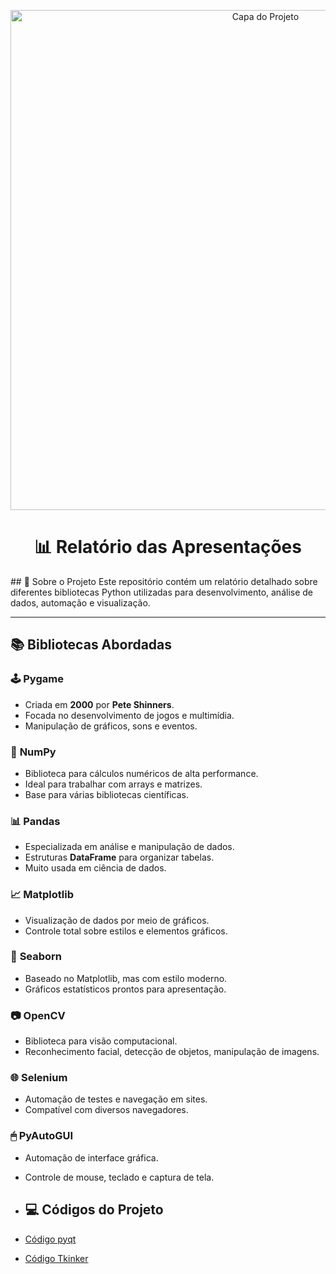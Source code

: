 <!-- Capa do Projeto -->
<p align="center">
  <img src="capa.png" alt="Capa do Projeto" width="800"/>
</p>

<!-- Título -->
<h1 align="center">📊 Relatório das Apresentações</h1>
## 📌 Sobre o Projeto
Este repositório contém um relatório detalhado sobre diferentes bibliotecas Python utilizadas para desenvolvimento, análise de dados, automação e visualização.

---

## 📚 Bibliotecas Abordadas

### 🕹 **Pygame**
- Criada em **2000** por **Pete Shinners**.
- Focada no desenvolvimento de jogos e multimídia.
- Manipulação de gráficos, sons e eventos.

### 🔢 **NumPy**
- Biblioteca para cálculos numéricos de alta performance.
- Ideal para trabalhar com arrays e matrizes.
- Base para várias bibliotecas científicas.

### 📊 **Pandas**
- Especializada em análise e manipulação de dados.
- Estruturas **DataFrame** para organizar tabelas.
- Muito usada em ciência de dados.

### 📈 **Matplotlib**
- Visualização de dados por meio de gráficos.
- Controle total sobre estilos e elementos gráficos.

### 🎨 **Seaborn**
- Baseado no Matplotlib, mas com estilo moderno.
- Gráficos estatísticos prontos para apresentação.

### 📷 **OpenCV**
- Biblioteca para visão computacional.
- Reconhecimento facial, detecção de objetos, manipulação de imagens.

### 🌐 **Selenium**
- Automação de testes e navegação em sites.
- Compatível com diversos navegadores.

### 🖱 **PyAutoGUI**
- Automação de interface gráfica.
- Controle de mouse, teclado e captura de tela.

- ## 💻 Códigos do Projeto

- [Código pyqt](pyqt.py)
- [Código Tkinker](tkinker.py)

